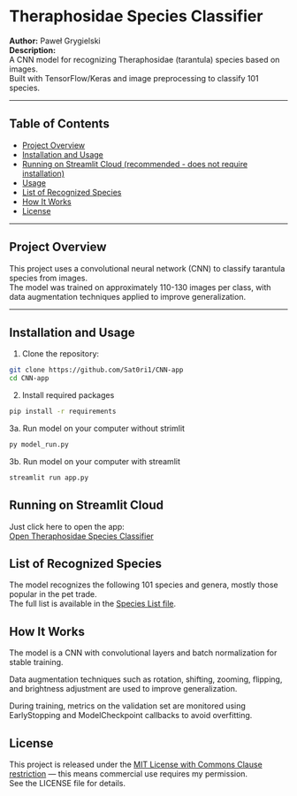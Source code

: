 # Theraphosidae Species Classifier

**Author:** Paweł Grygielski  
**Description:**  
A CNN model for recognizing Theraphosidae (tarantula) species based on images.  
Built with TensorFlow/Keras and image preprocessing to classify 101 species.

---

## Table of Contents

- [Project Overview](#project-overview)  
- [Installation and Usage](#installation-and-usage)
- [Running on Streamlit Cloud (recommended - does not require installation)](#running-on-streamlit-cloud)
- [Usage](#usage)  
- [List of Recognized Species](#list-of-recognized-species)  
- [How It Works](#how-it-works)  
- [License](#license)  

---

## Project Overview

This project uses a convolutional neural network (CNN) to classify tarantula species from images.  
The model was trained on approximately 110-130 images per class, with data augmentation techniques applied to improve generalization.

---

## Installation and Usage

1. Clone the repository:  
```bash
git clone https://github.com/Sat0ri1/CNN-app
cd CNN-app
```
2. Install required packages
```bash
pip install -r requirements
```
3a. Run model on your computer without strimlit
```bash
py model_run.py
```
3b. Run model on your computer with streamlit
```bash
streamlit run app.py
```

## Running on Streamlit Cloud
Just click here to open the app:  
[Open Theraphosidae Species Classifier](https://share.streamlit.io/YourUsername/YourRepo/main/app.py)

## List of Recognized Species
The model recognizes the following 101 species and genera, mostly those popular in the pet trade.  
The full list is available in the [Species List file](./species_list.txt).

## How It Works
The model is a CNN with convolutional layers and batch normalization for stable training.

Data augmentation techniques such as rotation, shifting, zooming, flipping, and brightness adjustment are used to improve generalization.

During training, metrics on the validation set are monitored using EarlyStopping and ModelCheckpoint callbacks to avoid overfitting.

## License
This project is released under the [MIT License with Commons Clause restriction](./LICENSE) — this means commercial use requires my permission.  
See the LICENSE file for details.
